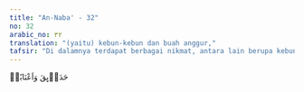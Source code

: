 ```yaml
---
title: "An-Naba' - 32"
no: 32
arabic_no: ٣٢
translation: "(yaitu) kebun-kebun dan buah anggur,"
tafsir: "Di dalamnya terdapat berbagai nikmat, antara lain berupa kebun-kebun kurma dan buah anggur yang sangat lezat rasanya, cocok dengan selera, dan sedap dalam pandangan mata."
---
```

حَدَاۤىِٕقَ وَاَعْنَابًاۙ